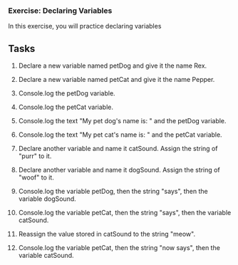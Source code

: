 ### Exercise: Declaring Variables

In this exercise, you will practice declaring variables

## Tasks
1. Declare a new variable named petDog and give it the name Rex.

2. Declare a new variable named petCat and give it the name Pepper.

3. Console.log the petDog variable.

4. Console.log the petCat variable.

5. Console.log the text "My pet dog's name is: " and the petDog variable.

6. Console.log the text "My pet cat's name is: " and the petCat variable.

7. Declare another variable and name it catSound. Assign the string of "purr" to it.

8. Declare another variable and name it dogSound. Assign the string of "woof" to it.

9. Console.log the variable petDog, then the string "says", then the variable dogSound.

10. Console.log the variable petCat, then the string "says", then the variable catSound.

11. Reassign the value stored in catSound to the string "meow".

12. Console.log the variable petCat, then the string "now says", then the variable catSound.